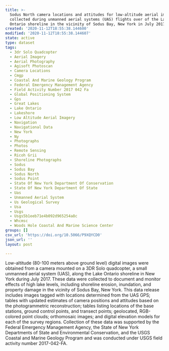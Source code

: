 ```yaml
---
title: >-
  Sodus North camera locations and attitudes for low-altitude aerial images
  collected during unmanned aerial systems (UAS) flights over of the Lake
  Ontario shoreline in the vicinity of Sodus Bay, New York in July 2017
created: '2020-11-12T18:55:38.144600'
modified: '2020-11-12T18:55:38.144607'
state: active
type: dataset
tags:
  - 3dr Solo Quadcopter
  - Aerial Imagery
  - Aerial Photography
  - Agisoft Photoscan
  - Camera Locations
  - Cmgp
  - Coastal And Marine Geology Program
  - Federal Emergency Management Agency
  - Field Activity Number 2017 042 Fa
  - Global Positioning System
  - Gps
  - Great Lakes
  - Lake Ontario
  - Lakeshore
  - Low Altitude Aerial Imagery
  - Navigation
  - Navigational Data
  - New York
  - Ny
  - Photographs
  - Photos
  - Remote Sensing
  - Ricoh Grii
  - Shoreline Photographs
  - Sodus
  - Sodus Bay
  - Sodus North
  - Sodus Point
  - State Of New York Department Of Conservation
  - State Of New York Department Of State
  - Uas
  - Unmanned Aerial System
  - Us Geological Survey
  - Usa
  - Usgs
  - Usgs5b1eeb71e4b092d965254a8c
  - Whcmsc
  - Woods Hole Coastal And Marine Science Center
groups: []
csv_url: 'https://doi.org/10.5066/P9XQYCD0'
json_url: ''
layout: post

---
```

Low-altitude (80-100 meters above ground level) digital images were obtained from a camera mounted on a 3DR Solo quadcopter, a small unmanned aerial system (UAS), along the Lake Ontario shoreline in New York during July 2017. These data were collected to document and monitor effects of high lake levels, including shoreline erosion, inundation, and property damage in the vicinity of Sodus Bay, New York. This data release includes images tagged with locations determined from the UAS GPS; tables with updated estimates of camera positions and attitudes based on the photogrammetric reconstruction; tables listing locations of the base stations, ground control points, and transect points; geolocated, RGB-colored point clouds; orthomosaic images; and digital elevation models for each of the survey regions. Collection of these data was supported by the Federal Emergency Management Agency, the State of New York Departments of State and Environmental Conservation, and the USGS Coastal and Marine Geology Program and was conducted under USGS field activity number 2017-042-FA.
